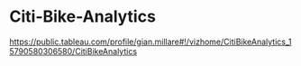 # Citi-Bike-Analytics
https://public.tableau.com/profile/gian.millare#!/vizhome/CitiBikeAnalytics_15790580306580/CitiBikeAnalytics
